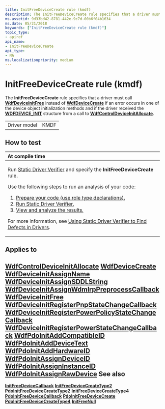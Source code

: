 ```yaml
---
title: InitFreeDeviceCreate rule (kmdf)
description: The InitFreeDeviceCreate rule specifies that a driver must call WdfDeviceInitFree instead of WdfDeviceCreate if an error occurs in one of the device object initialization methods and if the driver received the WDFDEVICE\_INIT structure from a call to WdfControlDeviceInitAllocate.
ms.assetid: 9d33bd42-8781-442e-9c7d-00b6f04b1634
ms.date: 05/21/2018
keywords: ["InitFreeDeviceCreate rule (kmdf)"]
topic_type:
- apiref
api_name:
- InitFreeDeviceCreate
api_type:
- NA
ms.localizationpriority: medium
---
```


# InitFreeDeviceCreate rule (kmdf)


The **InitFreeDeviceCreate** rule specifies that a driver must call [**WdfDeviceInitFree**](https://docs.microsoft.com/windows-hardware/drivers/ddi/wdfdevice/nf-wdfdevice-wdfdeviceinitfree) instead of [**WdfDeviceCreate**](https://docs.microsoft.com/windows-hardware/drivers/ddi/wdfdevice/nf-wdfdevice-wdfdevicecreate) if an error occurs in one of the device object initialization methods and if the driver received the [**WDFDEVICE\_INIT**](https://docs.microsoft.com/windows-hardware/drivers/wdf/wdfdevice_init) structure from a call to [**WdfControlDeviceInitAllocate**](https://docs.microsoft.com/windows-hardware/drivers/ddi/wdfcontrol/nf-wdfcontrol-wdfcontroldeviceinitallocate).

|              |      |
|--------------|------|
| Driver model | KMDF |

How to test
-----------

<table>
<colgroup>
<col width="100%" />
</colgroup>
<thead>
<tr class="header">
<th align="left">At compile time</th>
</tr>
</thead>
<tbody>
<tr class="odd">
<td align="left"><p>Run <a href="https://docs.microsoft.com/windows-hardware/drivers/devtest/static-driver-verifier" data-raw-source="[Static Driver Verifier](https://docs.microsoft.com/windows-hardware/drivers/devtest/static-driver-verifier)">Static Driver Verifier</a> and specify the <strong>InitFreeDeviceCreate</strong> rule.</p>
Use the following steps to run an analysis of your code:
<ol>
<li><a href="https://docs.microsoft.com/windows-hardware/drivers/devtest/using-static-driver-verifier-to-find-defects-in-drivers#preparing-your-source-code" data-raw-source="[Prepare your code (use role type declarations).](https://docs.microsoft.com/windows-hardware/drivers/devtest/using-static-driver-verifier-to-find-defects-in-drivers#preparing-your-source-code)">Prepare your code (use role type declarations).</a></li>
<li><a href="https://docs.microsoft.com/windows-hardware/drivers/devtest/using-static-driver-verifier-to-find-defects-in-drivers#running-static-driver-verifier" data-raw-source="[Run Static Driver Verifier.](https://docs.microsoft.com/windows-hardware/drivers/devtest/using-static-driver-verifier-to-find-defects-in-drivers#running-static-driver-verifier)">Run Static Driver Verifier.</a></li>
<li><a href="https://docs.microsoft.com/windows-hardware/drivers/devtest/using-static-driver-verifier-to-find-defects-in-drivers#viewing-and-analyzing-the-results" data-raw-source="[View and analyze the results.](https://docs.microsoft.com/windows-hardware/drivers/devtest/using-static-driver-verifier-to-find-defects-in-drivers#viewing-and-analyzing-the-results)">View and analyze the results.</a></li>
</ol>
<p>For more information, see <a href="https://docs.microsoft.com/windows-hardware/drivers/devtest/using-static-driver-verifier-to-find-defects-in-drivers" data-raw-source="[Using Static Driver Verifier to Find Defects in Drivers](https://docs.microsoft.com/windows-hardware/drivers/devtest/using-static-driver-verifier-to-find-defects-in-drivers)">Using Static Driver Verifier to Find Defects in Drivers</a>.</p></td>
</tr>
</tbody>
</table>

Applies to
----------

[**WdfControlDeviceInitAllocate**](https://docs.microsoft.com/windows-hardware/drivers/ddi/wdfcontrol/nf-wdfcontrol-wdfcontroldeviceinitallocate)
[**WdfDeviceCreate**](https://docs.microsoft.com/windows-hardware/drivers/ddi/wdfdevice/nf-wdfdevice-wdfdevicecreate)
[**WdfDeviceInitAssignName**](https://docs.microsoft.com/windows-hardware/drivers/ddi/wdfdevice/nf-wdfdevice-wdfdeviceinitassignname)
[**WdfDeviceInitAssignSDDLString**](https://docs.microsoft.com/windows-hardware/drivers/ddi/wdfdevice/nf-wdfdevice-wdfdeviceinitassignsddlstring)
[**WdfDeviceInitAssignWdmIrpPreprocessCallback**](https://docs.microsoft.com/windows-hardware/drivers/ddi/wdfdevice/nf-wdfdevice-wdfdeviceinitassignwdmirppreprocesscallback)
[**WdfDeviceInitFree**](https://docs.microsoft.com/windows-hardware/drivers/ddi/wdfdevice/nf-wdfdevice-wdfdeviceinitfree)
[**WdfDeviceInitRegisterPnpStateChangeCallback**](https://docs.microsoft.com/windows-hardware/drivers/ddi/wdfdevice/nf-wdfdevice-wdfdeviceinitregisterpnpstatechangecallback)
[**WdfDeviceInitRegisterPowerPolicyStateChangeCallback**](https://docs.microsoft.com/windows-hardware/drivers/ddi/wdfdevice/nf-wdfdevice-wdfdeviceinitregisterpowerpolicystatechangecallback)
[**WdfDeviceInitRegisterPowerStateChangeCallback**](https://docs.microsoft.com/windows-hardware/drivers/ddi/wdfdevice/nf-wdfdevice-wdfdeviceinitregisterpowerstatechangecallback)
[**WdfPdoInitAddCompatibleID**](https://docs.microsoft.com/windows-hardware/drivers/ddi/wdfpdo/nf-wdfpdo-wdfpdoinitaddcompatibleid)
[**WdfPdoInitAddDeviceText**](https://docs.microsoft.com/windows-hardware/drivers/ddi/wdfpdo/nf-wdfpdo-wdfpdoinitadddevicetext)
[**WdfPdoInitAddHardwareID**](https://docs.microsoft.com/windows-hardware/drivers/ddi/wdfpdo/nf-wdfpdo-wdfpdoinitaddhardwareid)
[**WdfPdoInitAssignDeviceID**](https://docs.microsoft.com/windows-hardware/drivers/ddi/wdfpdo/nf-wdfpdo-wdfpdoinitassigndeviceid)
[**WdfPdoInitAssignInstanceID**](https://docs.microsoft.com/windows-hardware/drivers/ddi/wdfpdo/nf-wdfpdo-wdfpdoinitassigninstanceid)
[**WdfPdoInitAssignRawDevice**](https://docs.microsoft.com/windows-hardware/drivers/ddi/wdfpdo/nf-wdfpdo-wdfpdoinitassignrawdevice)
See also
--------

[**InitFreeDeviceCallback**](kmdf-initfreedevicecallback.md)
[**InitFreeDeviceCreateType2**](kmdf-initfreedevicecreatetype2.md)
[**PdoInitFreeDeviceCreateType2**](kmdf-pdoinitfreedevicecreatetype2.md)
[**InitFreeDeviceCreateType4**](kmdf-initfreedevicecreatetype4.md)
[**PdoInitFreeDeviceCallback**](kmdf-pdoinitfreedevicecallback.md)
[**PdoInitFreeDeviceCreate**](kmdf-pdoinitfreedevicecreate.md)
[**PdoInitFreeDeviceCreateType4**](kmdf-pdoinitfreedevicecreatetype4.md)
[**InitFreeNull**](kmdf-initfreenull.md)
 

 






